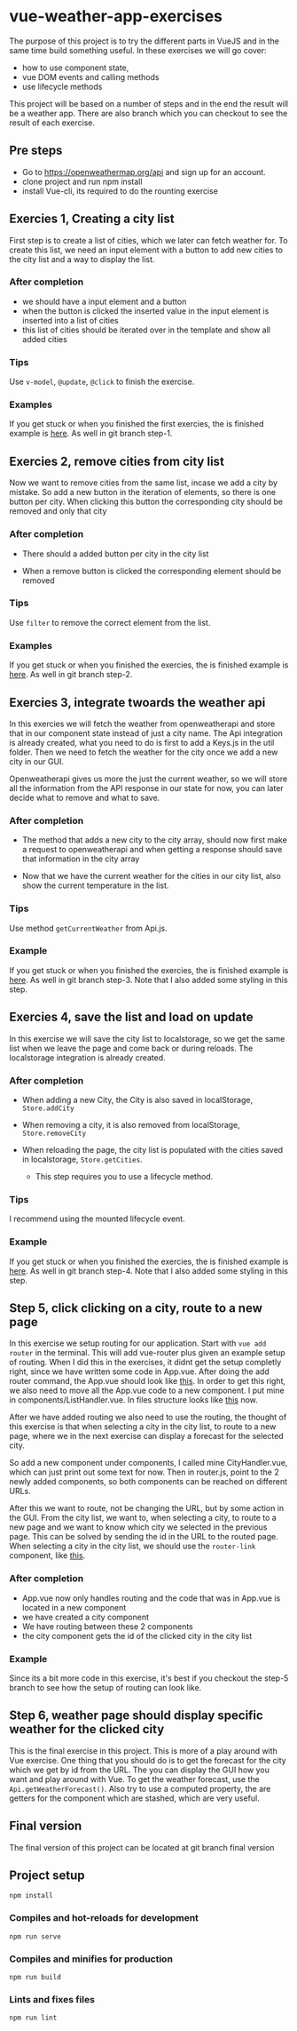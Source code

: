 # vue-weather-app-exercises

The purpose of this project is to try the different parts in VueJS and in the same time build something useful.
In these exercises we will go cover:

* how to use component state,
* vue DOM events and calling methods
* use lifecycle methods

This project will be based on a number of steps and in the end the result will be a weather app. There are also branch which you can checkout to see the result of each exercise.

## Pre steps

* Go to https://openweathermap.org/api and sign up for an account.
* clone project and run npm install
* install Vue-cli, its required to do the rounting exercise

## Exercies 1, Creating a city list

First step is to create a list of cities, which we later can fetch weather for.
To create this list, we need an input element with a button to add new cities to the city list and a way to display the list.

### After completion

* we should have a input element and a button
* when the button is clicked the inserted value in the input element is inserted into a list of cities
* this list of cities should be iterated over in the template and show all added cities

### Tips

Use ```v-model```, ```@update```, ```@click``` to finish the exercise.

### Examples

If you get stuck or when you finished the first exercies, the is finished example is [here](examples/step-1.PNG). As well in git branch step-1.

## Exercies 2, remove cities from city list

Now we want to remove cities from the same list, incase we add a city by mistake.
So add a new button in the iteration of elements, so there is one button per city.
When clicking this button the corresponding city should be removed and only that city

### After completion

* There should a added button per city in the city list

* When a remove button is clicked the corresponding element should be removed

### Tips
Use ```filter``` to remove the correct element from the list.

### Examples

If you get stuck or when you finished the exercies, the is finished example is [here](examples/step-2.PNG). As well in git branch step-2.

## Exercies 3, integrate twoards the weather api

In this exercies we will fetch the weather from openweatherapi and store that in our component state instead of just a city name. The Api integration is already created, what you need to do is first to add a Keys.js in the util folder. Then we need to fetch the weather for the city once we add a new city in our GUI.

Openweatherapi gives us more the just the current weather, so we will store all the information from the API response in our state for now, you can later decide what to remove and what to save.

### After completion

* The method that adds a new city to the city array, should now first make a request to openweatherapi and when getting a response should save that information in the city array

* Now that we have the current weather for the cities in our city list, also show the current temperature in the list.

### Tips


Use method ```getCurrentWeather``` from Api.js.

### Example

If you get stuck or when you finished the exercies, the is finished example is [here](examples/step-3.PNG). As well in git branch step-3. Note that I also added some styling in this step.

## Exercies 4, save the list and load on update

In this exercise we will save the city list to localstorage, so we get the same list when we leave the page and come back or during reloads. The localstorage integration is already created.

### After completion

* When adding a new City, the City is also saved in localStorage, ```Store.addCity```

* When removing a city, it is also removed from localStorage, ```Store.removeCity```

* When reloading the page, the city list is populated with the cities saved in localstorage, ```Store.getCities```.
  * This step requires you to use a lifecycle method.

### Tips
I recommend using the mounted lifecycle event.

### Example

If you get stuck or when you finished the exercies, the is finished example is [here](examples/step-4.PNG). As well in git branch step-4. Note that I also added some styling in this step.

## Step 5, click clicking on a city, route to a new page

In this exercise we setup routing for our application.
Start with ```vue add router``` in the terminal. This will add vue-router plus given an example setup of routing.
When I did this in the exercises, it didnt get the setup completly right, since we have written some code in App.vue.
After doing the add router command, the App.vue should look like [this](examples/step-5-app.PNG). In order to get this right, we also need to move all the App.vue code to a new component. I put mine in components/ListHandler.vue. In files structure looks like [this](examples/step-5-structure.PNG) now.

After we have added routing we also need to use the routing, the thought of this exercise is that when selecting a city in the city list, to route to a new page, where we in the next exercise can display a forecast for the selected city.

So add a new component under components, I called mine CityHandler.vue, which can just print out some text for now. Then in router.js, point to the 2 newly added components, so both components can be reached on different URLs.

After this we want to route, not be changing the URL, but by some action in the GUI. From the city list, we want to, when selecting a city, to route to a new page and we want to know which city we selected in the previous page. This can be solved by sending the id in the URL to the routed page. When selecting a city in the city list, we should use the ```router-link``` component, like [this](examples/step-5-list-template.PNG).

### After completion

* App.vue now only handles routing and the code that was in App.vue is located in a new component
* we have created a city component
* We have routing between these 2 components
* the city component gets the id of the clicked city in the city list

### Example

Since its a bit more code in this exercise, it's best if you checkout the step-5 branch to see how the setup of routing can look like.

## Step 6, weather page should display specific weather for the clicked city

This is the final exercise in this project. This is more of a play around with Vue exercise. One thing that you should do is to get the forecast for the city which we get by id from the URL. The you can display the GUI how you want and play around with Vue. To get the weather forecast, use the ```Api.getWeatherForecast()```. Also try to use a computed property, the are getters for the component which are stashed, which are very useful.

## Final version

The final version of this project can be located at git branch final version

## Project setup

```
npm install
```

### Compiles and hot-reloads for development

``` npm
npm run serve
```

### Compiles and minifies for production

``` npm
npm run build
```

### Lints and fixes files

``` npm
npm run lint
```
